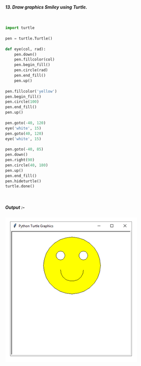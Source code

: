 #### *13. Draw graphics Smiley using Turtle.*

<br />

```py
import turtle

pen = turtle.Turtle()

def eye(col, rad):
    pen.down()
    pen.fillcolor(col)
    pen.begin_fill()
    pen.circle(rad)
    pen.end_fill()
    pen.up()

pen.fillcolor('yellow')
pen.begin_fill()
pen.circle(100)
pen.end_fill()
pen.up()

pen.goto(-40, 120)
eye('white', 15)
pen.goto(40, 120)
eye('white', 15)

pen.goto(-40, 85)
pen.down()
pen.right(90)
pen.circle(40, 180)
pen.up()
pen.end_fill()
pen.hideturtle()
turtle.done()
```

<br>

##### *Output* :-

<img src="./op.png" style="width:30em" title="output-1" alt="output-1" >
